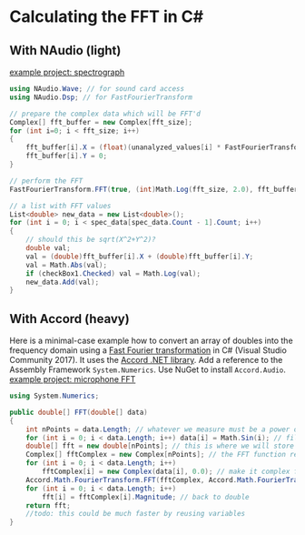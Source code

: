 # Calculating the FFT in C#

## With NAudio (light)
[example project: spectrograph](/projects/18-01-11_microphone_spectrograph)

```c#
using NAudio.Wave; // for sound card access
using NAudio.Dsp; // for FastFourierTransform
```

```c#
// prepare the complex data which will be FFT'd
Complex[] fft_buffer = new Complex[fft_size];
for (int i=0; i < fft_size; i++)
{
    fft_buffer[i].X = (float)(unanalyzed_values[i] * FastFourierTransform.HammingWindow(i, fft_size));
    fft_buffer[i].Y = 0;
}

// perform the FFT
FastFourierTransform.FFT(true, (int)Math.Log(fft_size, 2.0), fft_buffer);

// a list with FFT values
List<double> new_data = new List<double>();
for (int i = 0; i < spec_data[spec_data.Count - 1].Count; i++)
{
    // should this be sqrt(X^2+Y^2)?
    double val;
    val = (double)fft_buffer[i].X + (double)fft_buffer[i].Y;
    val = Math.Abs(val);
    if (checkBox1.Checked) val = Math.Log(val);
    new_data.Add(val);
}
```

## With Accord (heavy)
Here is a minimal-case example how to convert an array of doubles into the frequency domain using a [Fast Fourier transformation](https://en.wikipedia.org/wiki/Fast_Fourier_transform) in C# (Visual Studio Community 2017). It uses the [Accord .NET library](http://accord-framework.net). Add a reference to the Assembly Framework `System.Numerics`. Use NuGet to install `Accord.Audio`. [example project: microphone FFT](/projects/17-07-16_microphone)
```C#
using System.Numerics;

public double[] FFT(double[] data)
{
    int nPoints = data.Length; // whatever we measure must be a power of 2
    for (int i = 0; i < data.Length; i++) data[i] = Math.Sin(i); // fill it with some data
    double[] fft = new double[nPoints]; // this is where we will store the output (fft)
    Complex[] fftComplex = new Complex[nPoints]; // the FFT function requires complex format
    for (int i = 0; i < data.Length; i++)
        fftComplex[i] = new Complex(data[i], 0.0); // make it complex format
    Accord.Math.FourierTransform.FFT(fftComplex, Accord.Math.FourierTransform.Direction.Forward);
    for (int i = 0; i < data.Length; i++)
        fft[i] = fftComplex[i].Magnitude; // back to double
    return fft;
    //todo: this could be much faster by reusing variables
}
```
